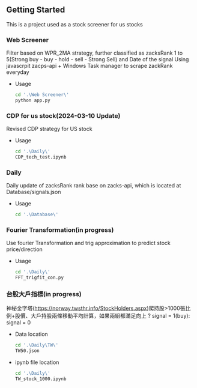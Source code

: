 
<!-- GETTING STARTED -->
## Getting Started

This is a project used as a stock screener for us stocks
### Web Screener
Filter based on WPR_2MA strategy, further classified as zacksRank 1 to 5(Strong buy - buy - hold - sell - Strong Sell) and Date of the signal
Using javascrpit zacps-api + Windows Task manager to scrape zackRank everyday
* Usage
  ```sh
  cd '.\Web Screener\'
  python app.py
  ```

### CDP for us stock(2024-03-10 Update)
Revised CDP strategy for US stock
* Usage
  ```sh
  cd '.\Daily\'
  CDP_tech_test.ipynb
  ```

### Daily
Daily update of zacksRank rank base on zacks-api, which is located at Database/signals.json
* Usage
  ```sh
  cd '.\Database\'
  ```
### Fourier Transformation(in progress)
Use fourier Transformation and trig approximation to predict stock price/direction
* Usage
  ```sh
  cd '.\Daily\'
  FFT_trigfit_con.py
  ```

### 台股大戶指標(in progress)
神秘金字塔(https://norway.twsthr.info/StockHolders.aspx)爬持股>1000張比例+股價、大戶持股兩條移動平均計算，如果兩組都滿足向上 ? signal = 1(buy): signal = 0
* Data location
  ```sh
  cd '.\Daily\TW\'
  TW50.json
  ```
* ipynb file location
  ```sh
  cd '.\Daily\'
  TW_stock_1000.ipynb
  ```
